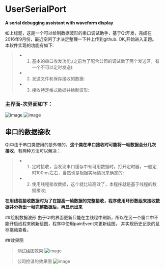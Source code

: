 # UserSerialPort
**A serial debugging assistant with waveform display**

如上标题，这是一个可以绘制数据波形的串口调试助手，基于Qt开发，完成在2016年9月份，最近空闲了才决定整理一下并上传到github.
OK,开始进入正题。本软件实现的功能有如下:</br>
> * 1. 基本的串口收发功能,(之前为了配合公司的调试做了两个发送区，有一个不可以定时发送):
> * 2. 发送文件和保存接收的数据:
> * 3. 接收特定格式数据并绘制波形:

### 主界面-次界面如下：
![image](https://github.com/hummer123/UserSerialPort/raw/master/README-PIC/major.png)
![image](https://github.com/hummer123/UserSerialPort/raw/master/README-PIC/minor.png)

## 串口的数据接收
Qt中由于串口类使用的是外带的，**这个类在串口接收时可能将一帧数据会分几次接收**，有两种方法可以解决：
> * 1. 定时接收，当发现串口缓存中有可用数据时，打开定时器，一般定时100ms左右，当然也是根据实际情况来确定的;
> * 2. 使用线程接收数据，这个就比较高效了，本程序就是基于线程的数据接收;

**在用线程接收数据时为了在提高一帧数据的完整接收，程序使用环形数组来接收数据并分析出一帧完整数据后，再显示出来**

##绘制数据波形
由于Qt的界面更新只能在主线程中刷新，所以在另一个窗口中不能开启线程来刷新绘图，程序中使用painEvent来更新绘图，
并实现历史记录的鼠标拖动查看。

##效果图
> 测试绘图效果
![image](https://github.com/hummer123/UserSerialPort/raw/master/README-PIC/sin.png)

> 公司控温的效果图
![image](https://github.com/hummer123/UserSerialPort/raw/master/README-PIC/temp.bmp)

